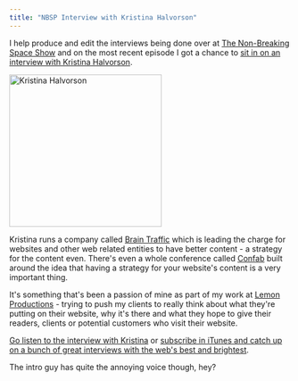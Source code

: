 ```yaml
---
title: "NBSP Interview with Kristina Halvorson"
---
```

<p>I help produce and edit the interviews being done over at <a href="http://nonbreakingspace.tv/">The Non-Breaking Space Show</a> and on the most recent episode I got a chance to <a href="http://nonbreakingspace.tv/kristina-halvorson/">sit in on an interview with Kristina Halvorson</a>.</p>
<p><img src="https://chrisenns.com/wp-content/uploads/2012/05/Kristina-Halvorson.jpg" alt="Kristina Halvorson" title="Kristina Halvorson" width="273" height="273" class="aligncenter size-full wp-image-20410" /></p>
<p>Kristina runs a company called <a href="http://www.braintraffic.com/">Brain Traffic</a> which is leading the charge for websites and other web related entities to have better content - a strategy for the content even. There's even a whole conference called <a href="http://confab2012.com/">Confab</a> built around the idea that having a strategy for your website's content is a very important thing.</p>
<p>It's something that's been a passion of mine as part of my work at <a href="http://lemonproductions">Lemon Productions</a> - trying to push my clients to really think about what they're putting on their website, why it's there and what they hope to give their readers, clients or potential customers who visit their website.</p>
<p><a href="http://nonbreakingspace.tv/kristina-halvorson/">Go listen to the interview with Kristina</a> or <a href="http://itunes.apple.com/ca/podcast/the-non-breaking-space-show/id507162981">subscribe in iTunes and catch up on a bunch of great interviews with the web's best and brightest</a>.</p>
<p>The intro guy has quite the annoying voice though, hey?</p>
